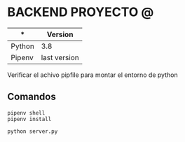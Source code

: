 # BACKEND PROYECTO @

| * | Version|
| ----- | ------ |
| Python |  3.8  |
| Pipenv | last version |


Verificar el achivo pipfile para montar el entorno de python

## Comandos
    pipenv shell
    pipenv install

    python server.py


